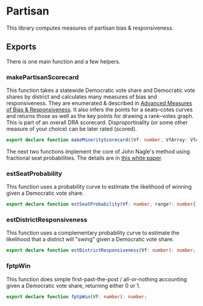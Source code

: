 # Partisan

This library computes measures of partisan bias & responsiveness.

## Exports

There is one main function and a few helpers. 

### makePartisanScorecard

This function takes a statewide Democratic vote share and Democratic vote shares by district and calculates many measures of bias and responsiveness.
They are enumerated & described in [Advanced Measures of Bias & Responsiveness](https://medium.com/dra-2020/advanced-measures-of-bias-responsiveness-c1bf182d29a9).
It also infers the points for a seats–cotes curves and returns those as well as the key points for drawing a rank–votes graph.
This is part of an overall DRA scorecard.
Disproportinality (or some other measure of your choice) can be later rated (scored).

``` TypeScript
export declare function makeMinorityScorecard((Vf: number, VfArray: VfArray, bLog: boolean = false): PartisanScorecard;
``` 

The next two functions implement the core of John Nagle's method using fractional seat probabilities.
The details are in [this white paper](https://lipid.phys.cmu.edu/nagle/Technical/FractionalSeats2.pdf).

### estSeatProbability

This function uses a probability curve to estimate the likelihood of winning given a Democratic vote share.

``` TypeScript
export declare function estSeatProbability(Vf: number, range?: number[]): number
``` 

### estDistrictResponsiveness

This function uses a complementary probability curve to estimate the likelihood that a district will "swing" given a Democratic vote share.

``` TypeScript
export declare function estDistrictResponsiveness(Vf: number): number;
``` 
  
### fptpWin

This function does simple first-past-the-post / all-or-nothing accounting given a Democratic vote share, returning either 0 or 1.

``` TypeScript
export declare function fptpWin(Vf: number): number;
``` 